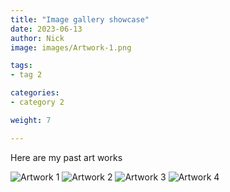 ```yaml
---
title: "Image gallery showcase"
date: 2023-06-13
author: Nick
image: images/Artwork-1.png

tags:
- tag 2

categories:
- category 2

weight: 7

---
```


Here are my past art works

![Artwork 1](../../../images/Artwork-1.png)
![Artwork 2](../../../images/Artwork-2.png)
![Artwork 3](../../../images/Artwork-3.png)
![Artwork 4](../../../images/Artwork-4.png)